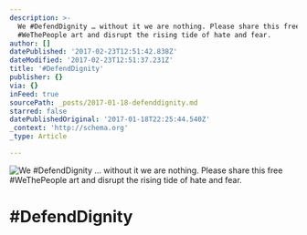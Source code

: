 ```yaml
---
description: >-
  We #DefendDignity … without it we are nothing. Please share this free
  #WeThePeople art and disrupt the rising tide of hate and fear.
author: []
datePublished: '2017-02-23T12:51:42.838Z'
dateModified: '2017-02-23T12:51:37.231Z'
title: '#DefendDignity'
publisher: {}
via: {}
inFeed: true
sourcePath: _posts/2017-01-18-defenddignity.md
starred: false
datePublishedOriginal: '2017-01-18T22:25:44.540Z'
_context: 'http://schema.org'
_type: Article

---
```

![We #DefendDignity … without it we are nothing. Please share this free #WeThePeople art and disrupt the rising tide of hate and fear.](https://imgflo.herokuapp.com/graph/2b2431f8e7ba7b0/c4567bb2f873f0efc2b0ba2e1e350d52/croprotate.jpg?cropheight=7201&cropwidth=4993&degrees=0&input=https%3A%2F%2Fthe-grid-user-content.s3-us-west-2.amazonaws.com%2Fc519994f-35ef-4796-a2fb-9b6a88ae86b7.jpg&x=204&y=0)

# \#DefendDignity